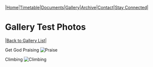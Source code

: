 |[Home](https://dallam1.github.io/)|[Timetable](https://dallam1.github.io/timetable)|[Documents](https://dallam1.github.io/documents)|[Gallery](https://dallam1.github.io/gallery)|[Archive](https://dallam1.github.io/archive)|[Contact](https://dallam1.github.io/contact)|[Stay Connected](https://dallam1.github.io/stayconnected)|

# Gallery Test Photos

|[Back to Gallery List](https://dallam1.github.io/galleryview)|

Get God Praising
![Praise](https://previews.dropbox.com/p/thumb/AA0Pu8syTuWDJzPeffBGDTzJjWeVfQ3kneL_8EnMwwwSPXTo7C0Ty_bpIXn19e_oogGbphwXTCrFA_xxNlEaK3peZ4F6diALAsvD9UTxZqEdahXp2AxCpXkKU_1rj9nZit8EHrK3OjEo8Hq7fZFT3E8JpDYWTMcVLLfmbqXNtz_opY7CrvB6y7HeEk-diXAojx4A_U-SoJ6qB3w6nc_ISrZ9TC98pO9Nr71WAF5pAU8QfQmjb1XP9BaYJXmRCuETqEfM93rFVJNXgS0yLm959fIpWPlNpMO6_nj31y3tnfYEYPhDHuUhmD4rQJkmU4zR6rUmVOzlTDOqrLN3yd6ad5nT91L27IEMqLrVPVb7s45kDuqAabjAtlYDtrBVK2owuzLTb0EcoUqrpQhoyQ93YhQzj9Kqdc7Qk-ncL3bO0Zx0tA/p.jpeg?fv_content=true&size_mode=5)

Climbing
![Climbing](https://previews.dropbox.com/p/thumb/AA2N9slbvVze-E40ovCdkUzcpVrsu4PyJYOLLlgG3lkjYdhxonscrhGPUPtdbYw2Ne7ouRHAkcxfdsACcES71fGStYxfwFoxxZC4GZXLwIjkSQx6z44CLvhJfqSxiqSH0S3Nw3ncH1oTR_5rjfvc98s2lNmn29z1I3PefBlpMRf5SbitOLOjNfr4uTYs5S6eqW19Cpr74dr-gXl09ORddHWCsrwr8lKYOq-qy_tsAXfTas_diZPmatXt1cLDwc1rKM9fpz8lNgrN9_FV4TmJiUidmAYn63xFBdspZTfSWTDlM-ka25P80qgHISTgnAtAMZC2EdE9zrDb22gewU30uFMD6m4ri_IHZ8qZsMee_0yFmg/p.jpeg?fv_content=true&size_mode=5)
